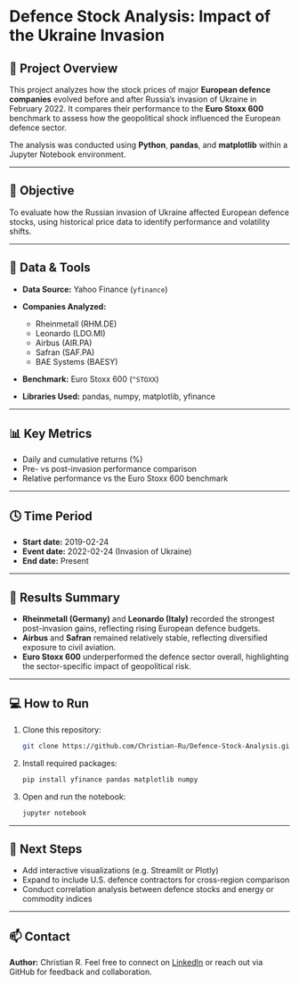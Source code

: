 # Defence Stock Analysis: Impact of the Ukraine Invasion

## 📘 Project Overview

This project analyzes how the stock prices of major **European defence companies** evolved before and after Russia’s invasion of Ukraine in February 2022.
It compares their performance to the **Euro Stoxx 600** benchmark to assess how the geopolitical shock influenced the European defence sector.

The analysis was conducted using **Python**, **pandas**, and **matplotlib** within a Jupyter Notebook environment.

---

## 🧠 Objective

To evaluate how the Russian invasion of Ukraine affected European defence stocks, using historical price data to identify performance and volatility shifts.

---

## 🧩 Data & Tools

* **Data Source:** Yahoo Finance (`yfinance`)
* **Companies Analyzed:**

  * Rheinmetall (RHM.DE)
  * Leonardo (LDO.MI)
  * Airbus (AIR.PA)
  * Safran (SAF.PA)
  * BAE Systems (BAESY)
* **Benchmark:** Euro Stoxx 600 (`^STOXX`)
* **Libraries Used:** pandas, numpy, matplotlib, yfinance

---

## 📊 Key Metrics

* Daily and cumulative returns (%)
* Pre- vs post-invasion performance comparison
* Relative performance vs the Euro Stoxx 600 benchmark

---

## 🕓 Time Period

* **Start date:** 2019-02-24
* **Event date:** 2022-02-24 (Invasion of Ukraine)
* **End date:** Present

---

## 🚀 Results Summary

* **Rheinmetall (Germany)** and **Leonardo (Italy)** recorded the strongest post-invasion gains, reflecting rising European defence budgets.
* **Airbus** and **Safran** remained relatively stable, reflecting diversified exposure to civil aviation.
* **Euro Stoxx 600** underperformed the defence sector overall, highlighting the sector-specific impact of geopolitical risk.

---

## 💻 How to Run

1. Clone this repository:

   ```bash
   git clone https://github.com/Christian-Ru/Defence-Stock-Analysis.git
   ```
2. Install required packages:

   ```bash
   pip install yfinance pandas matplotlib numpy
   ```
3. Open and run the notebook:

   ```bash
   jupyter notebook
   ```

---

## 🧩 Next Steps

* Add interactive visualizations (e.g. Streamlit or Plotly)
* Expand to include U.S. defence contractors for cross-region comparison
* Conduct correlation analysis between defence stocks and energy or commodity indices

---

## 📫 Contact

**Author:** Christian R.
Feel free to connect on [LinkedIn](https://www.linkedin.com/) or reach out via GitHub for feedback and collaboration.
